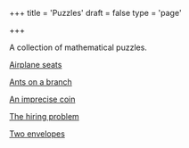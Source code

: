 +++
title = 'Puzzles'
draft = false
type = 'page'

+++

A collection of mathematical puzzles. 


[Airplane seats](/puzzles/airplane_seats/)

[Ants on a branch](/puzzles/ants_on_branch/)

[An imprecise coin](/puzzles/imprecise_coin/)

[The hiring  problem](/puzzles/hiring_problem/)

[Two envelopes](/puzzles/two_envelopes/)





